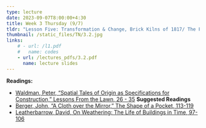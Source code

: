 ```yaml
---
type: lecture
date: 2023-09-07T8:00:00+4:30
title: Week 3 Thursday (9/7)
tldr: "Lesson Five: Transformation & Change, Brick Kilns of 1817/ The Fire of 1895/ The Tiki Torches of 2017"
thumbnail: /static_files/TN/3.2.jpg
links: 
    # - url: /l1.pdf
    #   name: codes
    - url: /lectures_pdfs/3.2.pdf
      name: lecture slides
---
```

**Readings:**
- [Waldman, Peter, “Spatial Tales of Origin as Specifications for Construction,” Lessons From the Lawn, 26 - 35](/readings_pdfs/week2/TH/r1.pdf)
**Suggested Readings**
- [Berger, John, “A Cloth over the Mirror,” The Shape of a Pocket, 113-119](/readings_pdfs/week2/TH/r2.pdf)
- [Leatherbarrow, David, On Weathering: The Life of Buildings in Time, 97-106](/readings_pdfs/week2/TH/r3.pdf)


